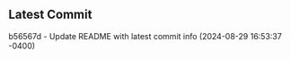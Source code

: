 
## Latest Commit
b56567d - Update README with latest commit info (2024-08-29 16:53:37 -0400) <Yunxi-Zhou>
